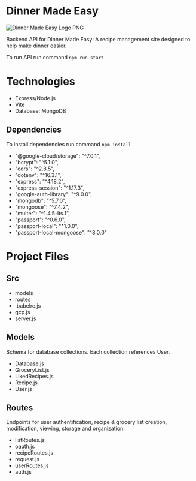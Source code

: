 # Dinner Made Easy 

![Dinner Made Easy Logo PNG](https://github.com/genesisquinn/easy-dinner-fe/assets/123833736/333e7b69-ad33-4ded-9fa4-00bfca9cb599)

Backend API for Dinner Made Easy: A recipe management site designed to help make dinner easier. 

To run API run command ```npm run start```


# Technologies
- Express/Node.js
- Vite
- Database: MongoDB

## Dependencies
To install dependencies run command ```npm install```
  - "@google-cloud/storage": "^7.0.1",
  -  "bcrypt": "^5.1.0",
  -  "cors": "^2.8.5",
  -  "dotenv": "^16.3.1",
  -  "express": "^4.18.2",
  -  "express-session": "^1.17.3",
  -  "google-auth-library": "^9.0.0",
  -  "mongodb": "^5.7.0",
  -  "mongoose": "^7.4.2",
  -  "multer": "^1.4.5-lts.1",
 - "passport": "^0.6.0",
- "passport-local": "^1.0.0",
 -  "passport-local-mongoose": "^8.0.0"

# Project Files

## Src
- models
- routes
- .babelrc.js
- gcp.js
- server.js

## Models

Schema for database collections. Each collection references User. 

- Database.js
- GroceryList.js
- LikedRecipes.js
- Recipe.js
- User.js

## Routes

Endpoints for user authentification, recipe & grocery list creation, modification, viewing, storage and organization. 

- listRoutes.js
- oauth.js
- recipeRoutes.js
- request.js
- userRoutes.js
- auth.js



